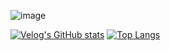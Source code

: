 ![image](https://github.com/user-attachments/assets/c53a5d45-fddf-43cc-bc7a-b57c264bad20)

[![Velog's GitHub stats](https://velog-readme-stats.vercel.app/api?name=akdlrnal-s2)](https://velog.io/@akdlrnal-s2/posts)     [![Top Langs](https://github-readme-stats.vercel.app/api/top-langs/?username=1seyoung)](https://github.com/anuraghazra/github-readme-stats)


